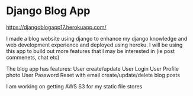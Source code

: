 # Django Blog App

https://djangoblogapp17.herokuapp.com/

I made a blog website using django to enhance my django knowledge and web development experience and deployed using heroku.
I will be using this app to build out more features that I may be interested in (ie post commenets, chat etc) 

The blog app has features:
User create/update
User Login 
User Profile photo 
User Password Reset with email
create/update/delete blog posts

I am working on getting AWS S3 for my static file stores
